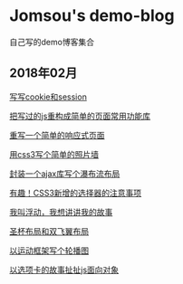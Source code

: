 # Jomsou's demo-blog
自己写的demo博客集合

## 2018年02月

[写写cookie和session]()

[把写过的js重构成简单的页面常用功能库]()

[重写一个简单的响应式页面]()

[用css3写个简单的照片墙]()

[封装一个ajax库写个瀑布流布局]()

[有趣！CSS3新增的选择器的注意事项]()

[我叫浮动，我想讲讲我的故事]()

[圣杯布局和双飞翼布局]()

[以运动框架写个轮播图]()

[以选项卡的故事扯扯js面向对象]()
